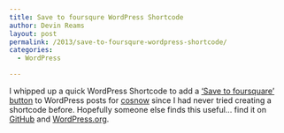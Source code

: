 ```yaml
---
title: Save to foursqure WordPress Shortcode
author: Devin Reams
layout: post
permalink: /2013/save-to-foursqure-wordpress-shortcode/
categories:
  - WordPress

---
```

I whipped up a quick WordPress Shortcode to add a [&#8216;Save to foursquare&#8217; button][1] to WordPress posts for [cosnow][2] since I had never tried creating a shortcode before. Hopefully someone else finds this useful&#8230; find it on [GitHub][3] and [WordPress.org][4].

 [1]: https://foursquare.com/buttons/savetofoursquare
 [2]: http://cosnow.com/
 [3]: https://github.com/devinreams/wp-save-to-foursquare-shortcode
 [4]: http://wordpress.org/extend/plugins/save-to-foursquare-shortcode/